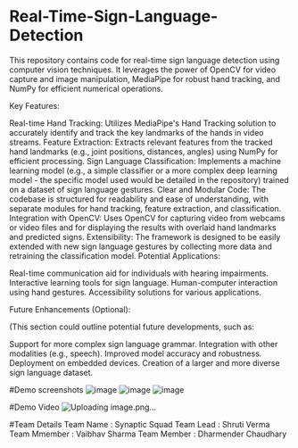 # Real-Time-Sign-Language-Detection

This repository contains code for real-time sign language detection using computer vision techniques. It leverages the power of OpenCV for video capture and image manipulation, MediaPipe for robust hand tracking, and NumPy for efficient numerical operations.

Key Features:

Real-time Hand Tracking: Utilizes MediaPipe's Hand Tracking solution to accurately identify and track the key landmarks of the hands in video streams.
Feature Extraction: Extracts relevant features from the tracked hand landmarks (e.g., joint positions, distances, angles) using NumPy for efficient processing.
Sign Language Classification: Implements a machine learning model (e.g., a simple classifier or a more complex deep learning model - the specific model used would be detailed in the repository) trained on a dataset of sign language gestures.
Clear and Modular Code: The codebase is structured for readability and ease of understanding, with separate modules for hand tracking, feature extraction, and classification.
Integration with OpenCV: Uses OpenCV for capturing video from webcams or video files and for displaying the results with overlaid hand landmarks and predicted signs.
Extensibility: The framework is designed to be easily extended with new sign language gestures by collecting more data and retraining the classification model.
Potential Applications:

Real-time communication aid for individuals with hearing impairments.
Interactive learning tools for sign language.
Human-computer interaction using hand gestures.
Accessibility solutions for various applications.

Future Enhancements (Optional):

(This section could outline potential future developments, such as:

Support for more complex sign language grammar.
Integration with other modalities (e.g., speech).
Improved model accuracy and robustness.
Deployment on embedded devices.
Creation of a larger and more diverse sign language dataset.

#Demo screenshots
![image](https://github.com/user-attachments/assets/2cfb5431-01a9-4d8c-a2e5-ef2867dbf62c)
![image](https://github.com/user-attachments/assets/9a8650ae-d04b-49a7-a8c5-6db4b72b197a)
![image](https://github.com/user-attachments/assets/5fd84dea-0d1d-4c48-be85-99779171c98e)

#Demo Video
![Uploading image.png…]()





#Team Details
Team Name : Synaptic Squad
Team Lead : Shruti Verma
Team Mmember : Vaibhav Sharma
Team Member : Dharmender Chaudhary
